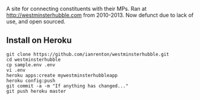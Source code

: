 
A site for connecting constituents with their MPs. Ran at http://westminsterhubble.com from 2010-2013. Now defunct due to lack of use, and open sourced.

Install on Heroku
-----------------

```
git clone https://github.com/ianrenton/westminsterhubble.git
cd westminsterhubble
cp sample.env .env
vi .env
heroku apps:create mywestminsterhubbleapp
heroku config:push
git commit -a -m "If anything has changed..."
git push heroku master
```

